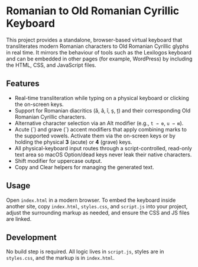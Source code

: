 # Romanian to Old Romanian Cyrillic Keyboard

This project provides a standalone, browser-based virtual keyboard that transliterates modern Romanian characters to Old Romanian Cyrillic glyphs in real time. It mirrors the behaviour of tools such as the Lexilogos keyboard and can be embedded in other pages (for example, WordPress) by including the HTML, CSS, and JavaScript files.

## Features

- Real-time transliteration while typing on a physical keyboard or clicking the on-screen keys.
- Support for Romanian diacritics (ă, â, î, ș, ț) and their corresponding Old Romanian Cyrillic characters.
- Alternative character selection via an Alt modifier (e.g., `t → ѳ`, `u → ю`).
- Acute (´) and grave (`) accent modifiers that apply combining marks to the supported vowels. Activate them via the on-screen keys or by holding the physical **3** (acute) or **4** (grave) keys.
- All physical-keyboard input routes through a script-controlled, read-only text area so macOS Option/dead keys never leak their native characters.
- Shift modifier for uppercase output.
- Copy and Clear helpers for managing the generated text.

## Usage

Open `index.html` in a modern browser. To embed the keyboard inside another site, copy `index.html`, `styles.css`, and `script.js` into your project, adjust the surrounding markup as needed, and ensure the CSS and JS files are linked.

## Development

No build step is required. All logic lives in `script.js`, styles are in `styles.css`, and the markup is in `index.html`.
